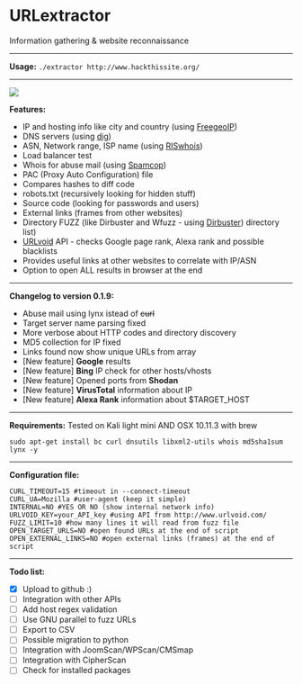 # URLextractor

Information gathering & website reconnaissance

------

**Usage:**
`./extractor http://www.hackthissite.org/`

------

![](https://github.com/eschultze/URLextractor/blob/master/examples/example1.png)

**Features:**
* IP and hosting info like city and country (using [FreegeoIP](http://freegeoip.net/))
* DNS servers (using [dig](http://packages.ubuntu.com/precise/dnsutils))
* ASN, Network range, ISP name (using [RISwhois](https://www.ripe.net/analyse/archived-projects/ris-tools-web-interfaces/riswhois))
* Load balancer test
* Whois for abuse mail (using [Spamcop](https://www.spamcop.net/))
* PAC (Proxy Auto Configuration) file
* Compares hashes to diff code
* robots.txt (recursively looking for hidden stuff)
* Source code (looking for passwords and users)
* External links (frames from other websites)
* Directory FUZZ (like Dirbuster and Wfuzz - using [Dirbuster](https://www.owasp.org/index.php/Category:OWASP_DirBuster_Project)) directory list)
* [URLvoid](http://www.urlvoid.com/) API - checks Google page rank, Alexa rank and possible blacklists 
* Provides useful links at other websites to correlate with IP/ASN
* Option to open ALL results in browser at the end

------

**Changelog to version 0.1.9:**
* Abuse mail using lynx istead of ~~curl~~
* Target server name parsing fixed
* More verbose about HTTP codes and directory discovery
* MD5 collection for IP fixed
* Links found now show unique URLs from array
* [New feature] **Google** results
* [New feature] **Bing** IP check for other hosts/vhosts
* [New feature] Opened ports from **Shodan**
* [New feature] **VirusTotal** information about IP
* [New feature] **Alexa Rank** information about $TARGET_HOST

------

**Requirements:**
Tested on Kali light mini AND OSX 10.11.3 with brew
```
sudo apt-get install bc curl dnsutils libxml2-utils whois md5sha1sum lynx -y
```

------

**Configuration file:**
```
CURL_TIMEOUT=15 #timeout in --connect-timeout
CURL_UA=Mozilla #user-agent (keep it simple)
INTERNAL=NO #YES OR NO (show internal network info)
URLVOID_KEY=your_API_key #using API from http://www.urlvoid.com/
FUZZ_LIMIT=10 #how many lines it will read from fuzz file
OPEN_TARGET_URLS=NO #open found URLs at the end of script
OPEN_EXTERNAL_LINKS=NO #open external links (frames) at the end of script
```

------

**Todo list:**
* [x] Upload to github :)
* [ ] Integration with other APIs
* [ ] Add  host regex validation
* [ ] Use GNU parallel to fuzz URLs
* [ ] Export to CSV
* [ ] Possible migration to python
* [ ] Integration with JoomScan/WPScan/CMSmap
* [ ] Integration with CipherScan
* [ ] Check for installed packages
